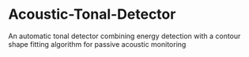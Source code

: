 # Acoustic-Tonal-Detector
An automatic tonal detector combining energy detection with a contour shape fitting algorithm for passive acoustic monitoring
